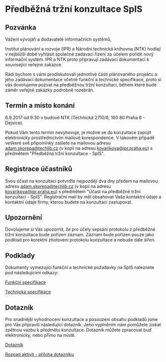 # Předběžná tržní konzultace SpIS

## Pozvánka

Vážení vývojáři a dodavatelé informačních systémů,

Institut plánování a rozvoje (IPR) a Národní technická knihovna (NTK) hodlají v nejbližší době vyhlásit společné zadávací řízení za účelem pořídit nový informační systém. IPR a NTK proto připravují zadávací dokumentaci k související veřejné zakázce.

Rádi bychom s vámi prodiskutovali jednotlivé části plánovaného projektu a jeho zadávací dokumentace včetně funkční a technické specifikace, proto si vás dovolujeme pozvat na předběžnou tržní konzultaci, během které bude záměr veřejné zakázky podrobně rozebrán.

## Termín a místo konání

6.9.2017 od 9:30 v budově NTK (Technická 2710/6, 160 80 Praha 6 - Dejvice). 

Pokud Vám tento termín nevyhovuje, je možné se do konzultace zapojit elektronicky prostřednictvím mailové korespondence. V takovém případě veškeré své připomínky zašlete na mailovou adresu adam.skorepa@techlib.cz (v kopii na adresu kovarikova@ipr.praha.eu) s předmětem "Předběžná tržní konzultace - SpIS".

## Registrace účastníků

Svou účast na konzultaci potvrďte nejpozději dva dny předem na mailovou adresu adam.skorepa@techlib.cz (v kopii na adresu kovarikova@ipr.praha.eu) s předmětem "Účast na předběžné tržní konzultaci - SpIS". Registrační mail by měl obsahovat Vaše kontaktní údaje a kontaktní údaje firmy, kterou budete na konzultaci zastupovat.

## Upozornění

Dovolujeme si Vás upozornit, že pro účely sepsání protokolu z předběžné tržní konzultace bude pořízen záznam. Záznam bude pořízen pouze jako podklad pro korektní zhotovení protokolu konzultace a nebude dále šířen.

## Podklady

Dokumenty vymezující funkční a technické požadavky na SpIS naleznete pod následujícími odkazy:

[Funkční specifikace](https://github.com/techlib/spis-konzultace/raw/master/funkcni-specifikace.pdf)

[Technická specifikace](https://github.com/techlib/spis-konzultace/raw/master/technicka-specifikace.pdf)

## Dotazník

Pro snadnější vyhodnocení konzultace a posouzení obsahu podkladů jsme pro Vás připravili následující dotazník. Jeho vyplněním nám pomůžete získat zpětnou vazbu k předmětu konzultace. Dotazník můžete zpracovat buď elektronicky, nebo přímo na místě.

[Dotazník](https://github.com/techlib/spis-konzultace/raw/master/dotaznik.docx)

[Rozpad aktivit - příloha dotazníku](https://github.com/techlib/spis-konzultace/raw/master/projekt-rozpad-aktivit.ods)
